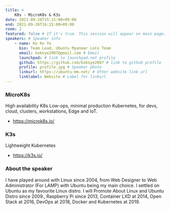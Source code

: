```yaml
---
title: >
    K8s - MicroK8s & K3s 
date: 2021-09-26T15:15:00+09:00
end: 2021-09-26T16:15:00+09:00
room: 2
featured: false # If it's true. This session will appear on main page.
speakers: # Speaker info
    - name: Ko Ko Ye
      bio: Team Lead, Ubuntu Myanmar LoCo Team
      email: kokoye2007@gmail.com # Email
      launchpad: # link to launchpad.net profile
      github: https://github.com/kokoye2007 # link to github profile
      profile: profile.jpg # Speaker photo
      linkurl: https://ubuntu-mm.net/ # Other website link url
      linklabel: Website # Label for linkurl
---
```

### MicroK8s

High availability K8s
Low-ops, minimal production Kubernetes,
for devs, cloud, clusters, workstations, Edge and IoT.

- https://microk8s.io/

### K3s

Lightweight Kubernetes
- https://k3s.io/

### About the speaker
I have played around with Linux since 2004, from Web Designer to Web Administrator (For LAMP) with Ubuntu being my main choice. I settled on Ubuntu as my favourite Linux distro. I will Promote About Linux and Ubuntu Distro since 2009., Raspberry Pi since 2013, Container LXD at 2014, Open Stack at 2016, DevOps at 2018, Docker and Kubernetes at 2019. 